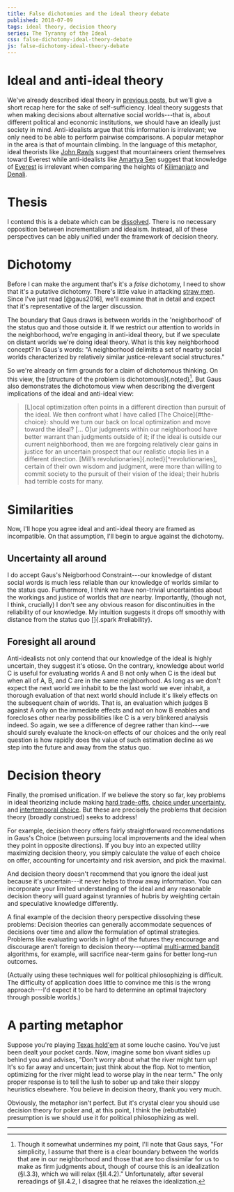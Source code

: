 ```yaml
---
title: False dichotomies and the ideal theory debate
published: 2018-07-09
tags: ideal theory, decision theory
series: The Tyranny of the Ideal
css: false-dichotomy-ideal-theory-debate
js: false-dichotomy-ideal-theory-debate
---
```


# Ideal and anti-ideal theory

We've already described ideal theory in [previous posts](/posts/utopia-infinitude-secretaries/), but we'll give a short recap here for the sake of self-sufficiency. Ideal theory suggests that when making decisions about alternative social worlds---that is, about different political and economic institutions, we should have an ideally just society in mind. Anti-idealists argue that this information is irrelevant; we only need to be able to perform pairwise comparisons. A popular metaphor in the area is that of mountain climbing. In the language of this metaphor, ideal theorists like [John Rawls](https://en.wikipedia.org/wiki/John_Rawls) suggest that mountaineers orient themselves toward Everest while anti-idealists like [Amartya Sen](https://en.wikipedia.org/wiki/Amartya_Sen) suggest that knowledge of [Everest](https://en.wikipedia.org/wiki/Mount_Everest) is irrelevant when comparing the heights of [Kilimanjaro](https://en.wikipedia.org/wiki/Mount_Kilimanjaro) and [Denali](https://en.wikipedia.org/wiki/Denali).

# Thesis

I contend this is a debate which can be [dissolved](http://askphilosophers.com/question/5254). There is no necessary opposition between incrementalism and idealism. Instead, all of these perspectives can be ably unified under the framework of decision theory.

# Dichotomy

Before I can make the argument that's it's a *false* dichotomy, I need to show that it's a putative dichotomy. There's little value in attacking [straw men](https://en.wikipedia.org/wiki/Straw_man). Since I've just read [@gaus2016], we'll examine that in detail and expect that it's representative of the larger discussion.

The boundary that Gaus draws is between worlds in the 'neighborhood' of the status quo and those outside it. If we restrict our attention to worlds in the neighborhood, we're engaging in anti-ideal theory, but if we speculate on distant worlds we're doing ideal theory. What is this key neighborhood concept? In Gaus's words: "A neighborhood delimits a set of nearby social worlds characterized by relatively similar justice-relevant social structures."

So we're already on firm grounds for a claim of dichotomous thinking. On this view, the [structure of the problem is dichotomous]{.noted}[^relax]. But Gaus also demonstrates the dichotomous view when describing the divergent implications of the ideal and anti-ideal view:

<blockquote>[L]ocal optimization often points in a different direction than pursuit of the ideal. We then confront what I have called [The Choice]{#the-choice}: should we turn our back on local optimization and move toward the ideal? [... O]ur judgments within our neighborhood have better warrant than judgments outside of it; if the ideal is outside our current neighborhood, then we are forgoing relatively clear gains in justice for an uncertain prospect that our realistic utopia lies in a different direction. [Mill’s revolutionaries]{.noted}[^revolutionaries], certain of their own wisdom and judgment, were more than willing to commit society to the pursuit of their vision of the ideal; their hubris had terrible costs for many.</blockquote>

# Similarities

Now, I'll hope you agree ideal and anti-ideal theory are framed as incompatible. On that assumption, I'll begin to argue against the dichotomy.

## Uncertainty all around

I do accept Gaus's Neigborhood Constraint---our knowledge of distant social words is much less reliable than our knowledge of worlds similar to the status quo. Furthermore, I think we have non-trivial uncertainties about the workings and justice of worlds that *are* nearby. Importantly, (though not, I think, crucially) I don't see any obvious reason for discontinuities in the reliability of our knowledge. My intuition suggests it drops off smoothly with distance from the status quo []{.spark #reliability}.

<!--more-->

## Foresight all around

Anti-idealists not only contend that our knowledge of the ideal is highly uncertain, they suggest it's otiose. On the contrary, knowledge about world C is useful for evaluating worlds A and B not only when C is the ideal but when all of A, B, and C are in the same neighborhood. As long as we don't expect the next world we inhabit to be the last world we ever inhabit, a thorough evaluation of that next world should include it's likely effects on the subsequent chain of worlds. That is, an evaluation which judges B against A only on the immediate effects and not on how B enables and forecloses other nearby possibilities like C is a very blinkered analysis indeed. So again, we see a difference of degree rather than kind---we should surely evaluate the knock-on effects of our choices and the only real question is how rapidly does the value of such estimation decline as we step into the future and away from the status quo.

# Decision theory

Finally, the promised unification. If we believe the story so far, key problems in ideal theorizing include making [hard trade-offs](#the-choice), [choice under uncertainty](#uncertainty-all-around), and [intertemporal choice](#foresight-all-around). But these are precisely the problems that decision theory (broadly construed) seeks to address!

For example, decision theory offers fairly straightforward recommendations in Gaus's Choice (between pursuing local improvements and the ideal when they point in opposite directions). If you buy into an expected utility maximizing decision theory, you simply calculate the value of each choice on offer, accounting for uncertainty and risk aversion, and pick the maximal.

And decision theory doesn't recommend that you ignore the ideal just because it's uncertain---it never helps to throw away information. You can incorporate your limited understanding of the ideal and any reasonable decision theory will guard against tyrannies of hubris by weighting certain and speculative knowledge differently.

A final example of the decision theory perspective dissolving these problems: Decision theories can generally accommodate sequences of decisions over time and allow the formulation of optimal strategies. Problems like evaluating worlds in light of the futures they encourage and discourage aren't foreign to decision theory---optimal [multi-armed bandit](https://en.wikipedia.org/wiki/Multi-armed_bandit) algorithms, for example, will sacrifice near-term gains for better long-run outcomes.

(Actually using these techniques well for political philosophizing is difficult. The difficulty of application does little to convince me this is the wrong approach---I'd expect it to be hard to determine an optimal trajectory through possible worlds.)

# A parting metaphor

Suppose you're playing [Texas hold'em](https://en.wikipedia.org/wiki/Texas_hold_%27em) at some louche casino. You've just been dealt your pocket cards. Now, imagine some bon vivant sidles up behind you and advises, "Don't worry about what the river might turn up! It's so far away and uncertain; just think about the flop. Not to mention, optimizing for the river might lead to worse play in the near term." The only proper response is to tell the lush to sober up and take their sloppy heuristics elsewhere. You believe in decision theory, thank you very much.

Obviously, the metaphor isn't perfect. But it's crystal clear you should use decision theory for poker and, at this point, I think the (rebuttable) presumption is we should use it for political philosophizing as well.

<hr class="references">

[^relax]: Though it somewhat undermines my point, I'll note that Gaus says, "For simplicity, I assume that there is a clear boundary between the worlds that are in our neighborhood and those that are too dissimilar for us to make as firm judgments about, though of course this is an idealization (§I.3.3), which we will relax (§II.4.2)." Unfortunately, after several rereadings of §II.4.2, I disagree that he relaxes the idealization.
[^revolutionaries]: <blockquote>It must be acknowledged that those who would play this game on the strength of their own private opinion, unconfirmed as yet by any experimental verification—who would forcibly deprive all who have now a comfortable physical existence of their only present means of preserving it, and would brave the frightful bloodshed and misery that would ensue if the attempt was resisted—must have a serene confidence in their own wisdom on the one hand and a recklessness of other people’s sufferings on the other, which Robespierre and St. Just, hitherto the typical instances of those united attributes, scarcely came up to. [[@mill1879]]{.attribution}</blockquote>
